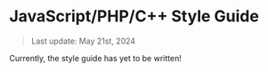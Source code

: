 # JavaScript/PHP/C++ Style Guide

> Last update: May 21st, 2024

Currently, the style guide has yet to be written!
